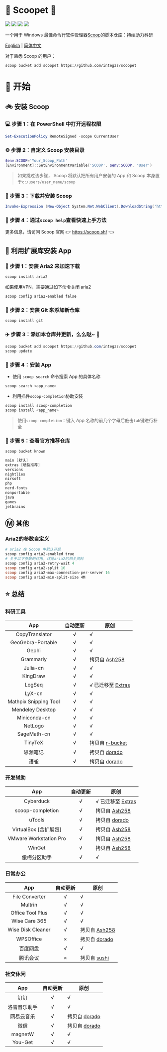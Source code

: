 <div align="left">
<h1 align="left"> 🍨 Scoopet 🍨 </h1>
<p>
<a>
<img src="https://ci.appveyor.com/api/projects/status/kbd3a9mibncbx8ds?svg=true"/>
</a>
<a>
<img src="https://img.shields.io/github/languages/code-size/integzz/scoopet.svg">
</a>
<a>
<img src="https://img.shields.io/github/repo-size/integzz/scoopet.svg">
</a>
<a>
<img src="https://img.shields.io/github/license/integzz/scoopet">
</a>
</p>
</div>

<p></p>

<div>
<p>
一个用于 Windows 最佳命令行软件管理器<a href="https://github.com/lukesampson/scoop">Scoop</a>的脚本仓库：持续助力科研
</p>

<p align="left">
        <a href="README.md">English</a> | <a href="README_CN.md">简体中文</a>
</p>
</div>

对于熟悉 Scoop 的用户：

```
scoop bucket add scoopet https://github.com/integzz/scoopet
```

# :running: 开始

## :bike: 安装 Scoop

### :computer: 步骤 1：在 PowerShell 中打开远程权限

```powershell
Set-ExecutionPolicy RemoteSigned -scope CurrentUser
```

### :gear: 步骤 2：自定义 Scoop 安装目录

```powershell
$env:SCOOP='Your_Scoop_Path'
[Environment]::SetEnvironmentVariable('SCOOP', $env:SCOOP, 'User')
```

> 如果跳过该步骤， Scoop 将默认把所有用户安装的 App 和 Scoop 本身置于`c:/users/user_name/scoop`

### :hammer: 步骤 3：下载并安装 Scoop

```powershell
Invoke-Expression (New-Object System.Net.WebClient).DownloadString('https://get.scoop.sh')
```

### :book: 步骤 4：通过`scoop help`查看快速上手方法

更多信息，请访问 Scoop 官网 👉 https://scoop.sh/ 👈

## :car: 利用扩展库安装 App

### :train: 步骤 1：安装 Aria2 来加速下载

```powershell
scoop install aria2
```

如果使用VPN，需要通过如下命令关闭 aria2

```powershell
scoop config aria2-enabled false
```

### :ticket: 步骤 2：安装 Git 来添加新仓库

```powershell
scoop install git
```

### :airplane: 步骤 3：添加本仓库并更新，么么哒~ :kiss:

```powershell
scoop bucket add scoopet https://github.com/integzz/scoopet
scoop update
```

### :rocket: 步骤 4：安装 App

- 使用 `scoop search` 命令搜索 App 的具体名称

```powershell
scoop search <app_name>
```

- 利用插件`scoop-completion`协助安装

```powershell
scoop install scoop-completion
scoop install <app_name>
```

> 使用`scoop-completion`：键入 App 名称的前几个字母后敲击`tab`键进行补全

### :100: 步骤 5：查看官方推荐仓库

```powershell
scoop bucket known

main [默认]
extras [墙裂推荐]
versions
nightlies
nirsoft
php
nerd-fonts
nonportable
java
games
jetbrains
```

## :m: 其他

### Aria2的参数自定义

```powershell
# aria2 在 Scoop 中默认开启
scoop config aria2-enabled true
# 关于以下参数的作用，详见aria2的相关资料
scoop config aria2-retry-wait 4
scoop config aria2-split 16
scoop config aria2-max-connection-per-server 16
scoop config aria2-min-split-size 4M
```

## :star: 总结

### 科研工具

|          App          | 自动更新 | 原创                                                             |
| :-------------------: | :------: | ---------------------------------------------------------------- |
|    CopyTranslator     |    √     | √                                                                |
|   GeoGebra-Portable   |    √     | √                                                                |
|         Gephi         |    √     | √                                                                |
|       Grammarly       |    √     | 拷贝自 [Ash258](https://github.com/Ash258/Scoop-Ash258)          |
|       Julia-cn        |    √     | √                                                                |
|       KingDraw        |    √     | √                                                                |
|        LogSeq         |    √     | √ 已迁移至 [Extras](https://github.com/lukesampson/scoop-extras) |
|        LyX-cn         |    √     | √                                                                |
| Mathpix Snipping Tool |    √     | √                                                                |
|   Mendeley Desktop    |    √     | √                                                                |
|     Miniconda-cn      |    √     | √                                                                |
|        NetLogo        |    √     | √                                                                |
|      SageMath-cn      |    √     | √                                                                |
|        TinyTeX        |    √     | 拷贝自 [r-bucket](https://github.com/cderv/r-bucket)             |
|       思源笔记        |    √     | 拷贝自 [dorado](https://github.com/chawyehsu/dorado)             |
|         语雀          |    √     | 拷贝自 [dorado](https://github.com/chawyehsu/dorado)             |

### 开发辅助

|          App           | 自动更新 | 原创                                                             |
| :--------------------: | :------: | ---------------------------------------------------------------- |
|       Cyberduck        |    √     | √ 已迁移至 [Extras](https://github.com/lukesampson/scoop-extras) |
|    scoop-completion    |    √     | 拷贝自 [Ash258](https://github.com/Ash258/Scoop-Ash258)          |
|         uTools         |    √     | 拷贝自 [dorado](https://github.com/chawyehsu/dorado)             |
| VirtualBox [含扩展包]  |    √     | 拷贝自 [Ash258](https://github.com/Ash258/Scoop-Ash258)          |
| VMware Workstation Pro |    √     | 拷贝自 [Ash258](https://github.com/Ash258/Scoop-Ash258)          |
|         WinGet         |    √     | 拷贝自 [Ash258](https://github.com/Ash258/Scoop-Ash258)          |
|      傲梅分区助手      |    √     | √                                                                |

### 日常办公

|        App        | 自动更新 | 原创                                                    |
| :---------------: | :------: | ------------------------------------------------------- |
|  File Converter   |    √     | √                                                       |
|      Multrin      |    √     | √                                                       |
| Office Tool Plus  |    √     | √                                                       |
|   Wise Care 365   |    √     | √                                                       |
| Wise Disk Cleaner |    √     | 拷贝自 [Ash258](https://github.com/Ash258/Scoop-Ash258) |
|     WPSOffice     |    ×     | 拷贝自 [dorado](https://github.com/chawyehsu/dorado)    |
|     百度网盘      |    √     | √                                                       |
|     腾讯会议      |    ×     | 拷贝自 [sushi](https://github.com/kidonng/sushi/)       |

### 社交休闲

|     App      | 自动更新 | 原创                                                 |
| :----------: | :------: | ---------------------------------------------------- |
|     钉钉     |    √     | √                                                    |
| 洛雪音乐助手 |    √     | √                                                    |
|  网易云音乐  |    √     | 拷贝自 [dorado](https://github.com/chawyehsu/dorado) |
|     微信     |    √     | 拷贝自 [dorado](https://github.com/chawyehsu/dorado) |
|   magnetW    |    √     | √                                                    |
|   You-Get    |    √     | √                                                    |
